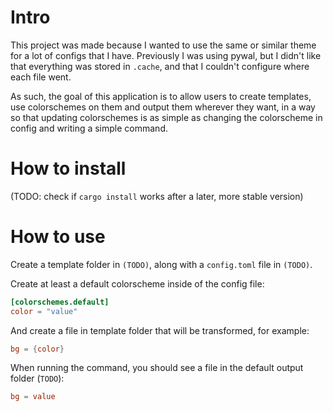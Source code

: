 # Intro

This project was made because I wanted to use the same or similar theme for
a lot of configs that I have. Previously I was using pywal, but I didn't like
that everything was stored in `.cache`, and that I couldn't configure where
each file went.

As such, the goal of this application is to allow users to create templates,
use colorschemes on them and output them wherever they want, in a way so that
updating colorschemes is as simple as changing the colorscheme in config and
writing a simple command.

# How to install

(TODO: check if `cargo install` works after a later, more stable version)

# How to use

Create a template folder in `(TODO)`, along with a `config.toml` file in `(TODO)`.

Create at least a default colorscheme inside of the config file:
```toml
[colorschemes.default]
color = "value"
```

And create a file in template folder that will be transformed, for example:

```toml
bg = {color}
```

When running the command, you should see a file in the default 
output folder (`TODO`):

```toml
bg = value
```
